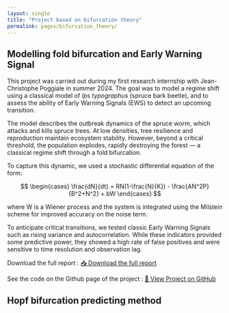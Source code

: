 ```yaml
---
layout: single
title: "Project based on bifurcation theory"
permalink: pages/bifurcation_theory/
---
```


<!-- Load MathJax -->
<script src="https://polyfill.io/v3/polyfill.min.js?features=es6"></script>
<script id="MathJax-script" async
  src="https://cdn.jsdelivr.net/npm/mathjax@3/es5/tex-mml-chtml.js">
</script>

## Modelling fold bifurcation and Early Warning Signal

This project was carried out during my first research internship with Jean-Christophe Poggiale in summer 2024. The goal was to model a regime shift using a classical model of *Ips typographus* (spruce bark beetle), and to assess the ability of Early Warning Signals (EWS) to detect an upcoming transition.

The model describes the outbreak dynamics of the spruce worm, which attacks and kills spruce trees. At low densities, tree resilience and reproduction maintain ecosystem stability. However, beyond a critical threshold, the population explodes, rapidly destroying the forest — a classical regime shift through a fold bifurcation.

To capture this dynamic, we used a stochastic differential equation of the form:

$$
\begin{cases}
\frac{dN}{dt} = RN(1-\frac{N}{K}) - \frac{AN^2P}{B^2+N^2} + bW
\end{cases}
$$

where W​ is a Wiener process and the system is integrated using the Milstein scheme for improved accuracy on the noise term.

To anticipate critical transitions, we tested classic Early Warning Signals such as rising variance and autocorrelation. While these indicators provided some predictive power, they showed a high rate of false positives and were sensitive to time resolution and observation lag.


Download the full report : <a href="/assets/fold_bifurcation.pdf" class="btn btn--primary" target="_blank">📥 Download the full report</a>

See the code on the Github page of the project : <a href="https://github.com/JulesMalavieille/fold_bifurcation_EWS" class="btn btn--primary" target="_blank">🔗 View Project on GitHub</a> 

## Hopf bifurcation predicting method


